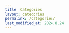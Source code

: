 ```yaml
---
title: Categories
layout: categories
permalink: /categories/
last_modified_at: 2024.8.24
---
```


